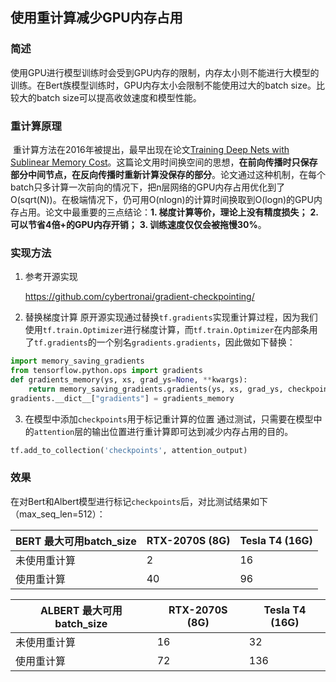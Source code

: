 ## 使用重计算减少GPU内存占用

### 简述
​		使用GPU进行模型训练时会受到GPU内存的限制，内存太小则不能进行大模型的训练。在Bert族模型训练时，GPU内存太小会限制不能使用过大的batch size。比较大的batch size可以提高收敛速度和模型性能。



### 重计算原理
​		重计算方法在2016年被提出，最早出现在论文[Training Deep Nets with Sublinear Memory Cost](https://arxiv.org/abs/1604.06174)。这篇论文用时间换空间的思想，**在前向传播时只保存部分中间节点，在反向传播时重新计算没保存的部分**。论文通过这种机制，在每个batch只多计算一次前向的情况下，把n层网络的GPU内存占用优化到了O(sqrt(N))。在极端情况下，仍可用O(nlogn)的计算时间换取到O(logn)的GPU内存占用。论文中最重要的三点结论：**1. 梯度计算等价，理论上没有精度损失；** **2. 可以节省4倍+的GPU内存开销；** **3. 训练速度仅仅会被拖慢30%**。



### 实现方法
1. 参考开源实现

    https://github.com/cybertronai/gradient-checkpointing/

2. 替换梯度计算
  原开源实现通过替换```tf.gradients```实现重计算过程，因为我们使用```tf.train.Optimizer```进行梯度计算，而```tf.train.Optimizer```在内部条用了```tf.gradients```的一个别名```gradients.gradients```，因此做如下替换：
```python
import memory_saving_gradients
from tensorflow.python.ops import gradients
def gradients_memory(ys, xs, grad_ys=None, **kwargs):
    return memory_saving_gradients.gradients(ys, xs, grad_ys, checkpoints='collection', **kwargs)
gradients.__dict__["gradients"] = gradients_memory
```

3. 在模型中添加```checkpoints```用于标记重计算的位置
通过测试，只需要在模型中的```attention```层的输出位置进行重计算即可达到减少内存占用的目的。
```python
tf.add_to_collection('checkpoints', attention_output)
```



### 效果

​		在对Bert和Albert模型进行标记```checkpoints```后，对比测试结果如下（max_seq_len=512）：

| BERT 最大可用batch_size | RTX-2070S (8G) | Tesla T4 (16G) |
| ----------------------- | -------------- | -------------- |
| 未使用重计算            | 2              | 16             |
| 使用重计算              | 40             | 96             |

| ALBERT 最大可用batch_size | RTX-2070S (8G) | Tesla T4 (16G) |
| ------------------------- | -------------- | -------------- |
| 未使用重计算              | 16             | 32             |
| 使用重计算                | 72             | 136            |

